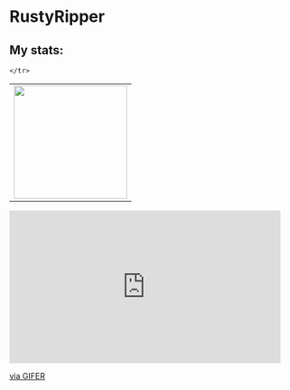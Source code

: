 # RustyRipper
## My stats:
<table>
    <tr>
         <td valign="top">
            <img src="https://github-readme-stats.vercel.app/api/top-langs/?username=RustyRipper&langs_count=25&layout=compact&show_icons=true&icon_color=0096ff&theme=tokyonight" height="200" />
        </td>
        
    </tr>
</table>
<iframe src="https://gifer.com/embed/1kc1" width=480 height=269.760 frameBorder="0" allowFullScreen></iframe><p><a href="https://gifer.com">via GIFER</a></p>

